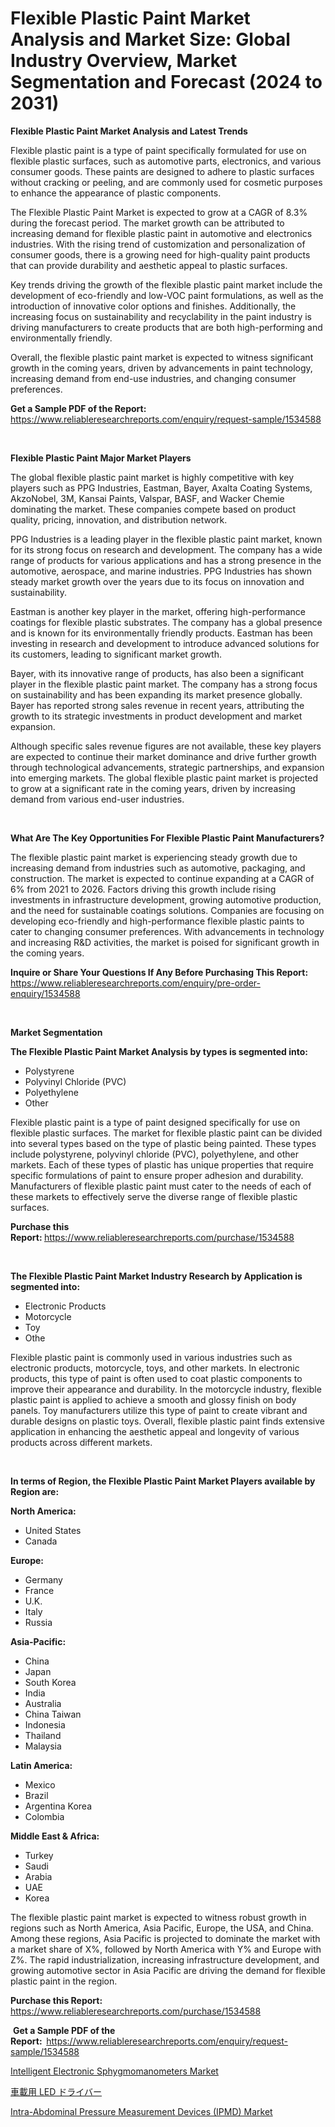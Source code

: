 <p><h1>Flexible Plastic Paint Market Analysis and Market Size: Global Industry Overview, Market Segmentation and Forecast (2024 to 2031)</h1></p><p><strong>Flexible Plastic Paint Market Analysis and Latest Trends</strong></p>
<p><p>Flexible plastic paint is a type of paint specifically formulated for use on flexible plastic surfaces, such as automotive parts, electronics, and various consumer goods. These paints are designed to adhere to plastic surfaces without cracking or peeling, and are commonly used for cosmetic purposes to enhance the appearance of plastic components.</p><p>The Flexible Plastic Paint Market is expected to grow at a CAGR of 8.3% during the forecast period. The market growth can be attributed to increasing demand for flexible plastic paint in automotive and electronics industries. With the rising trend of customization and personalization of consumer goods, there is a growing need for high-quality paint products that can provide durability and aesthetic appeal to plastic surfaces.</p><p>Key trends driving the growth of the flexible plastic paint market include the development of eco-friendly and low-VOC paint formulations, as well as the introduction of innovative color options and finishes. Additionally, the increasing focus on sustainability and recyclability in the paint industry is driving manufacturers to create products that are both high-performing and environmentally friendly.</p><p>Overall, the flexible plastic paint market is expected to witness significant growth in the coming years, driven by advancements in paint technology, increasing demand from end-use industries, and changing consumer preferences.</p></p>
<p><strong>Get a Sample PDF of the Report:&nbsp;</strong> <a href="https://www.reliableresearchreports.com/enquiry/request-sample/1534588">https://www.reliableresearchreports.com/enquiry/request-sample/1534588</a></p>
<p>&nbsp;</p>
<p><strong>Flexible Plastic Paint Major Market Players</strong></p>
<p><p>The global flexible plastic paint market is highly competitive with key players such as PPG Industries, Eastman, Bayer, Axalta Coating Systems, AkzoNobel, 3M, Kansai Paints, Valspar, BASF, and Wacker Chemie dominating the market. These companies compete based on product quality, pricing, innovation, and distribution network.</p><p>PPG Industries is a leading player in the flexible plastic paint market, known for its strong focus on research and development. The company has a wide range of products for various applications and has a strong presence in the automotive, aerospace, and marine industries. PPG Industries has shown steady market growth over the years due to its focus on innovation and sustainability.</p><p>Eastman is another key player in the market, offering high-performance coatings for flexible plastic substrates. The company has a global presence and is known for its environmentally friendly products. Eastman has been investing in research and development to introduce advanced solutions for its customers, leading to significant market growth.</p><p>Bayer, with its innovative range of products, has also been a significant player in the flexible plastic paint market. The company has a strong focus on sustainability and has been expanding its market presence globally. Bayer has reported strong sales revenue in recent years, attributing the growth to its strategic investments in product development and market expansion.</p><p>Although specific sales revenue figures are not available, these key players are expected to continue their market dominance and drive further growth through technological advancements, strategic partnerships, and expansion into emerging markets. The global flexible plastic paint market is projected to grow at a significant rate in the coming years, driven by increasing demand from various end-user industries.</p></p>
<p>&nbsp;</p>
<p><strong>What Are The Key Opportunities For Flexible Plastic Paint Manufacturers?</strong></p>
<p><p>The flexible plastic paint market is experiencing steady growth due to increasing demand from industries such as automotive, packaging, and construction. The market is expected to continue expanding at a CAGR of 6% from 2021 to 2026. Factors driving this growth include rising investments in infrastructure development, growing automotive production, and the need for sustainable coatings solutions. Companies are focusing on developing eco-friendly and high-performance flexible plastic paints to cater to changing consumer preferences. With advancements in technology and increasing R&D activities, the market is poised for significant growth in the coming years.</p></p>
<p><strong>Inquire or Share Your Questions If Any Before Purchasing This Report:</strong> <a href="https://www.reliableresearchreports.com/enquiry/pre-order-enquiry/1534588">https://www.reliableresearchreports.com/enquiry/pre-order-enquiry/1534588</a></p>
<p>&nbsp;</p>
<p><strong>Market Segmentation</strong></p>
<p><strong>The Flexible Plastic Paint Market Analysis by types is segmented into:</strong></p>
<p><ul><li>Polystyrene</li><li>Polyvinyl Chloride (PVC)</li><li>Polyethylene</li><li>Other</li></ul></p>
<p><p>Flexible plastic paint is a type of paint designed specifically for use on flexible plastic surfaces. The market for flexible plastic paint can be divided into several types based on the type of plastic being painted. These types include polystyrene, polyvinyl chloride (PVC), polyethylene, and other markets. Each of these types of plastic has unique properties that require specific formulations of paint to ensure proper adhesion and durability. Manufacturers of flexible plastic paint must cater to the needs of each of these markets to effectively serve the diverse range of flexible plastic surfaces.</p></p>
<p><strong>Purchase this Report:&nbsp;</strong><a href="https://www.reliableresearchreports.com/purchase/1534588">https://www.reliableresearchreports.com/purchase/1534588</a></p>
<p>&nbsp;</p>
<p><strong>The Flexible Plastic Paint Market Industry Research by Application is segmented into:</strong></p>
<p><ul><li>Electronic Products</li><li>Motorcycle</li><li>Toy</li><li>Othe</li></ul></p>
<p><p>Flexible plastic paint is commonly used in various industries such as electronic products, motorcycle, toys, and other markets. In electronic products, this type of paint is often used to coat plastic components to improve their appearance and durability. In the motorcycle industry, flexible plastic paint is applied to achieve a smooth and glossy finish on body panels. Toy manufacturers utilize this type of paint to create vibrant and durable designs on plastic toys. Overall, flexible plastic paint finds extensive application in enhancing the aesthetic appeal and longevity of various products across different markets.</p></p>
<p>&nbsp;</p>
<p><strong>In terms of Region, the Flexible Plastic Paint Market Players available by Region are:</strong></p>
<p>
    <p> <strong> North America: </strong>
        <ul>
            <li>United States</li>
            <li>Canada</li>
        </ul>
        </p> 
    <p> <strong> Europe: </strong>
        <ul>
            <li>Germany</li>
            <li>France</li>
            <li>U.K.</li>
            <li>Italy</li>
            <li>Russia</li>
        </ul>
        </p> 
    <p> <strong> Asia-Pacific: </strong>
        <ul>
            <li>China</li>
            <li>Japan</li>
            <li>South Korea</li>
            <li>India</li>
            <li>Australia</li>
            <li>China Taiwan</li>
            <li>Indonesia</li>
            <li>Thailand</li>
            <li>Malaysia</li>
        </ul>
        </p> 
    <p> <strong> Latin America: </strong>
        <ul>
            <li>Mexico</li>
            <li>Brazil</li>
            <li>Argentina Korea</li>
            <li>Colombia</li>
        </ul>
        </p> 
    <p> <strong> Middle East & Africa: </strong>
        <ul>
            <li>Turkey</li>
            <li>Saudi</li>
            <li>Arabia</li>
            <li>UAE</li>
            <li>Korea</li>
        </ul>
    </p>
    </p>
<p><p>The flexible plastic paint market is expected to witness robust growth in regions such as North America, Asia Pacific, Europe, the USA, and China. Among these regions, Asia Pacific is projected to dominate the market with a market share of X%, followed by North America with Y% and Europe with Z%. The rapid industrialization, increasing infrastructure development, and growing automotive sector in Asia Pacific are driving the demand for flexible plastic paint in the region.</p></p>
<p><strong>Purchase this Report: </strong><a href="https://www.reliableresearchreports.com/purchase/1534588">https://www.reliableresearchreports.com/purchase/1534588</a></p>
<p>&nbsp;<strong>Get a Sample PDF of the Report:&nbsp;&nbsp;</strong><a href="https://www.reliableresearchreports.com/enquiry/request-sample/1534588">https://www.reliableresearchreports.com/enquiry/request-sample/1534588</a></p>
<p><strong></strong></p>
<p><p><a href="https://view.publitas.com/reportprime-1/global-intelligent-electronic-sphygmomanometers-market-by-types-applications-and-major-players-with-regional-growth-rate-analysis-and-development-situation-from-2023-to-2030/">Intelligent Electronic Sphygmomanometers Market</a></p><p><a href="https://github.com/ppmazlotr77499/Market-Research-Report-List-1/blob/main/5687796190949.md">車載用 LED ドライバー</a></p><p><a href="https://view.publitas.com/reportprime-1/intra-abdominal-pressure-measurement-devices-ipmd-market-size-focuses-on-market-dynamics-in-depth-analysis-and-future-projections-of-its-market-forecasted-for-period-from-2023-to-2030/">Intra-Abdominal Pressure Measurement Devices (IPMD) Market</a></p></p>